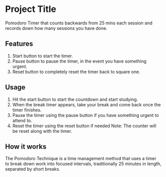# Project Title
Pomodoro Timer that counts backwards from 25 mins each session and records down how many sessions you have done.

## Features
1. Start button to start the timer.
2. Pause button to pause the timer, in the event you have something urgent.
3. Reset button to completely reset the timer back to square one.

## Usage
1. Hit the start button to start the countdown and start studying.
2. When the break timer appears, take your break and come back once the timer finishes.
3. Pause the timer using the pause button if you have something urgent to attend to.
4. Reset the timer using the reset button if needed
   Note: The counter will be reset along with the timer.

## How it works
The Pomodoro Technique is a time management method that uses a timer to break down work into focused intervals, traditionally 25 minutes in length, separated by short breaks.
